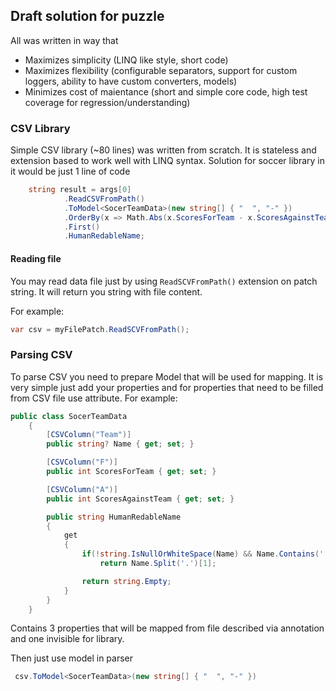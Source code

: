 ## Draft solution for puzzle

All was written in way that
- Maximizes simplicity (LINQ like style, short code)
- Maximizes flexibility (configurable separators, support for custom loggers, ability to have custom converters, models)
- Minimizes cost of maientance (short and simple core code, high test coverage for regression/understanding)

### CSV Library

Simple CSV library (~80 lines) was written from scratch. It is stateless and extension based to work well with LINQ syntax. Solution for soccer library in it would be just 1 line of code

```c#
    string result = args[0]
            .ReadCSVFromPath()
            .ToModel<SocerTeamData>(new string[] { "  ", "-" })
            .OrderBy(x => Math.Abs(x.ScoresForTeam - x.ScoresAgainstTeam))
            .First()
            .HumanRedableName;
```

#### Reading file

You may read data file just by using ``ReadSCVFromPath()`` extension on patch string. It will return you string with file content.

For example:

```c#
var csv = myFilePatch.ReadSCVFromPath();
```

### Parsing CSV

To parse CSV you need to prepare Model that will be used for mapping. It is very simple just add your properties and for properties that need to be filled from CSV file use attribute. For example:

```c#
public class SocerTeamData
    {
        [CSVColumn("Team")]
        public string? Name { get; set; }

        [CSVColumn("F")]
        public int ScoresForTeam { get; set; }

        [CSVColumn("A")]
        public int ScoresAgainstTeam { get; set; }

        public string HumanRedableName
        {
            get
            {
                if(!string.IsNullOrWhiteSpace(Name) && Name.Contains('.'))
                    return Name.Split('.')[1];

                return string.Empty;
            }
        }
    }
```

Contains 3 properties that will be mapped from file described via annotation and one invisible for library.

Then just use model in parser

```c#
 csv.ToModel<SocerTeamData>(new string[] { "  ", "-" })
```